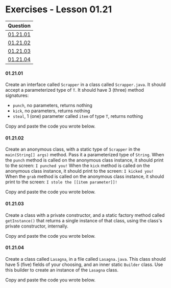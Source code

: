 # Exercises - Lesson 01.21

|Question|
|:-:|
|[01.21.01](https://github.com/joinpursuit/AC-Android/blob/master/cohort_5.4/unit_01/exercises/exercises_01_21_builder_pattern.md#012101)|
|[01.21.02](https://github.com/joinpursuit/AC-Android/blob/master/cohort_5.4/unit_01/exercises/exercises_01_21_builder_pattern.md#012102)|
|[01.21.03](https://github.com/joinpursuit/AC-Android/blob/master/cohort_5.4/unit_01/exercises/exercises_01_21_builder_pattern.md#012103)|
|[01.21.04](https://github.com/joinpursuit/AC-Android/blob/master/cohort_5.4/unit_01/exercises/exercises_01_21_builder_pattern.md#012104)|

#### 01.21.01

Create an interface called `Scrapper` in a class called `Scrapper.java`.
It should accept a parameterized type of `T`. It should have 3 (three) method signatures:
* `punch`, no parameters, returns nothing
* `kick`, no parameters, returns nothing
* `steal`, 1 (one) parameter called `item` of type `T`, returns nothing

Copy and paste the code you wrote below.

#### 01.21.02

Create an anonymous class, with a static type of `Scrapper` in the `main(String[] args)` method.
Pass it a parameterized type of `String`.
When the `punch` method is called on the anonymous class instance, it should print to the screen: `I punched you!`
When the `kick` method is called on the anonymous class instance, it should print to the screen: `I kicked you!`
When the `grab` method is called on the anonymous class instance, it should print to the screen: `I stole the [[item parameter]]!`

Copy and paste the code you wrote below.

#### 01.21.03

Create a class with a private constructor, and a static factory method called `getInstance()` that returns a single instance of that class, using the class's private constructor, internally.

Copy and paste the code you wrote below.

#### 01.21.04

Create a class called `Lasagna`, in a file called `Lasagna.java`.
This class should have 5 (five) fields of your choosing, and an inner static `Builder` class.
Use this builder to create an instance of the `Lasagna` class.

Copy and paste the code you wrote below.
